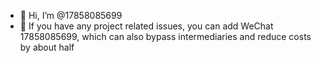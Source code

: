 - 👋 Hi, I’m @17858085699
- 👀 If you have any project related issues, you can add WeChat 17858085699, which can also bypass intermediaries and reduce costs by about half

<!---
17858085699/17858085699 is a ✨ special ✨ repository because its `README.md` (this file) appears on your GitHub profile.
You can click the Preview link to take a look at your changes.
--->
